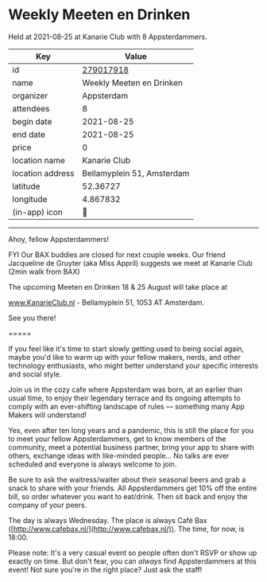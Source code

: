 # Weekly Meeten en Drinken
Held at 2021-08-25 at Kanarie Club with 8 Appsterdammers.
        
|Key|Value
|---|---|
|id|[279017918](https://www.meetup.com/appsterdam/events/279017918/)|
|name|Weekly Meeten en Drinken|
|organizer|Appsterdam|
|attendees|8|
|begin date|2021-08-25|
|end date|2021-08-25|
|price|0|
|location name|Kanarie Club|
|location address|Bellamyplein 51, Amsterdam|
|latitude|52.36727|
|longitude|4.867832|
|(in-app) icon|🍺|

---

Ahoy, fellow Appsterdammers!

FYI Our BAX buddies are closed for next couple weeks. Our friend Jacqueline de Gruyter (aka Miss Appril) suggests we meet at Kanarie Club (2min walk from BAX)

The upcoming Meeten en Drinken 18 & 25 August will take place at

www.KanarieClub.nl - Bellamyplein 51, 1053 AT Amsterdam.

See you there!

=====

If you feel like it's time to start slowly getting used to being social again, maybe you'd like to warm up with your fellow makers, nerds, and other technology enthusiasts, who might better understand your specific interests and social style.

Join us in the cozy cafe where Appsterdam was born, at an earlier than usual time, to enjoy their legendary terrace and its ongoing attempts to comply with an ever-shifting landscape of rules — something many App Makers will understand!

Yes, even after ten long years and a pandemic, this is still the place for you to meet your fellow Appsterdammers, get to know members of the community, meet a potential business partner, bring your app to share with others, exchange ideas with like-minded people... No talks are ever scheduled and everyone is always welcome to join.

Be sure to ask the waitress/waiter about their seasonal beers and grab a snack to share with your friends. All Appsterdammers get 10% off the entire bill, so order whatever you want to eat/drink. Then sit back and enjoy the company of your peers.

The day is always Wednesday. The place is always Café Bax ([http://www.cafebax.nl/](http://www.cafebax.nl/)). The time, for now, is 18:00.

Please note: It's a very casual event so people often don't RSVP or show up exactly on time. But don't fear, you can *always* find Appsterdammers at this event! Not sure you're in the right place? Just ask the staff!


